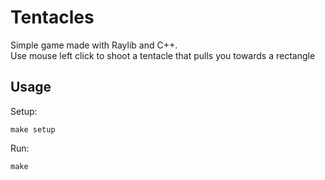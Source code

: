# Tentacles

Simple game made with Raylib and C++.  
Use mouse left click to shoot a tentacle that pulls you towards a rectangle

## Usage

Setup:
```
make setup
```

Run:
```
make
```
